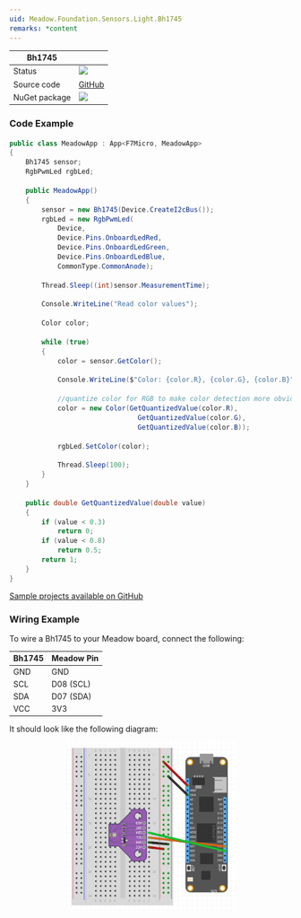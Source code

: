 ```yaml
---
uid: Meadow.Foundation.Sensors.Light.Bh1745
remarks: *content
---
```


| Bh1745        |             |
|---------------|-------------|
| Status        | <img src="https://img.shields.io/badge/Working-brightgreen" style="width: auto; height: -webkit-fill-available;" /> |
| Source code   | [GitHub](https://github.com/WildernessLabs/Meadow.Foundation/tree/master/Source/Meadow.Foundation.Peripherals/Sensors.Light.Bh1745) |
| NuGet package | <a href="https://www.nuget.org/packages/Meadow.Foundation.Sensors.Light.Bh1745/" target="_blank"><img src="https://img.shields.io/nuget/v/Meadow.Foundation.Sensors.Light.Bh1745.svg?label=Meadow.Foundation.Sensors.Light.Bh1745" style="width: auto; height: -webkit-fill-available;" /></a> |

### Code Example

```csharp
public class MeadowApp : App<F7Micro, MeadowApp>
{
    Bh1745 sensor;
    RgbPwmLed rgbLed;

    public MeadowApp()
    {
        sensor = new Bh1745(Device.CreateI2cBus());
        rgbLed = new RgbPwmLed(
            Device,
            Device.Pins.OnboardLedRed,
            Device.Pins.OnboardLedGreen,
            Device.Pins.OnboardLedBlue,
            CommonType.CommonAnode);

        Thread.Sleep((int)sensor.MeasurementTime);

        Console.WriteLine("Read color values");

        Color color;

        while (true)
        {
            color = sensor.GetColor();

            Console.WriteLine($"Color: {color.R}, {color.G}, {color.B}");

            //quantize color for RGB to make color detection more obvious
            color = new Color(GetQuantizedValue(color.R),
                                GetQuantizedValue(color.G),
                                GetQuantizedValue(color.B));
            
            rgbLed.SetColor(color);

            Thread.Sleep(100);
        }
    }

    public double GetQuantizedValue(double value)
    {
        if (value < 0.3)
            return 0;
        if (value < 0.8)
            return 0.5;
        return 1;
    }
}
```
[Sample projects available on GitHub](https://github.com/WildernessLabs/Meadow.Foundation/tree/master/Source/Meadow.Foundation.Peripherals/Sensors.Light.Bh1745/Samples/Sensors.Light.Bh1745_Sample) 

### Wiring Example

To wire a Bh1745 to your Meadow board, connect the following:

| Bh1745  | Meadow Pin  |
|---------|-------------|
| GND     | GND         |
| SCL     | D08 (SCL)   |
| SDA     | D07 (SDA)   |
| VCC     | 3V3         |

It should look like the following diagram:

<img src="../../API_Assets/Meadow.Foundation.Sensors.Light.Bh1745/Bh1745_Frizzing.png" 
    style="width: 60%; display: block; margin-left: auto; margin-right: auto;" />